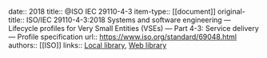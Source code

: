 date:: 2018
title:: @ISO IEC 29110-4-3
item-type:: [[document]]
original-title:: ISO/IEC 29110-4-3:2018 Systems and software engineering — Lifecycle profiles for Very Small Entities (VSEs) — Part 4-3: Service delivery — Profile specification
url:: https://www.iso.org/standard/69048.html
authors:: [[ISO]]
links:: [Local library](zotero://select/library/items/AS6JEYPR), [Web library](https://www.zotero.org/users/6520516/items/AS6JEYPR)
